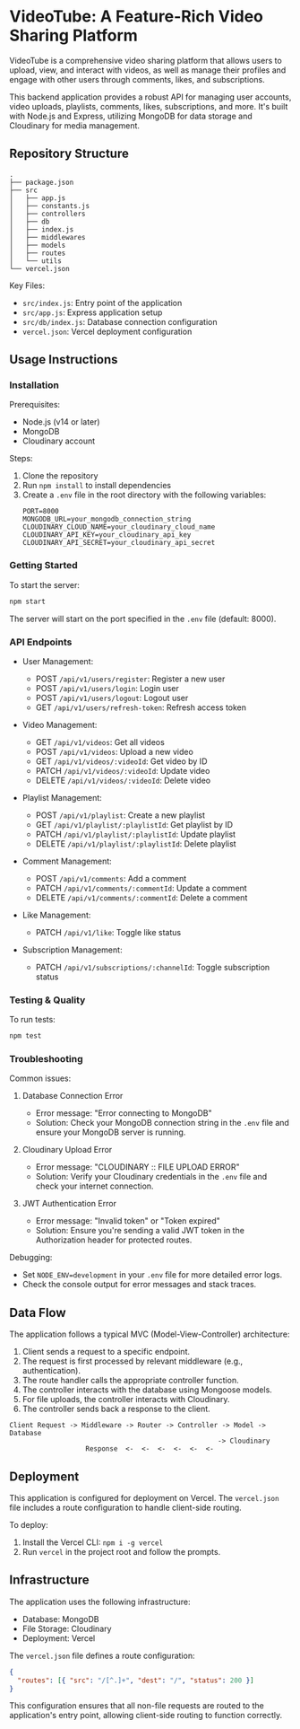 # VideoTube: A Feature-Rich Video Sharing Platform

VideoTube is a comprehensive video sharing platform that allows users to upload, view, and interact with videos, as well as manage their profiles and engage with other users through comments, likes, and subscriptions.

This backend application provides a robust API for managing user accounts, video uploads, playlists, comments, likes, subscriptions, and more. It's built with Node.js and Express, utilizing MongoDB for data storage and Cloudinary for media management.

## Repository Structure

```
.
├── package.json
├── src
│   ├── app.js
│   ├── constants.js
│   ├── controllers
│   ├── db
│   ├── index.js
│   ├── middlewares
│   ├── models
│   ├── routes
│   └── utils
└── vercel.json
```

Key Files:
- `src/index.js`: Entry point of the application
- `src/app.js`: Express application setup
- `src/db/index.js`: Database connection configuration
- `vercel.json`: Vercel deployment configuration

## Usage Instructions

### Installation

Prerequisites:
- Node.js (v14 or later)
- MongoDB
- Cloudinary account

Steps:
1. Clone the repository
2. Run `npm install` to install dependencies
3. Create a `.env` file in the root directory with the following variables:
   ```
   PORT=8000
   MONGODB_URL=your_mongodb_connection_string
   CLOUDINARY_CLOUD_NAME=your_cloudinary_cloud_name
   CLOUDINARY_API_KEY=your_cloudinary_api_key
   CLOUDINARY_API_SECRET=your_cloudinary_api_secret
   ```

### Getting Started

To start the server:

```bash
npm start
```

The server will start on the port specified in the `.env` file (default: 8000).

### API Endpoints

- User Management:
  - POST `/api/v1/users/register`: Register a new user
  - POST `/api/v1/users/login`: Login user
  - POST `/api/v1/users/logout`: Logout user
  - GET `/api/v1/users/refresh-token`: Refresh access token

- Video Management:
  - GET `/api/v1/videos`: Get all videos
  - POST `/api/v1/videos`: Upload a new video
  - GET `/api/v1/videos/:videoId`: Get video by ID
  - PATCH `/api/v1/videos/:videoId`: Update video
  - DELETE `/api/v1/videos/:videoId`: Delete video

- Playlist Management:
  - POST `/api/v1/playlist`: Create a new playlist
  - GET `/api/v1/playlist/:playlistId`: Get playlist by ID
  - PATCH `/api/v1/playlist/:playlistId`: Update playlist
  - DELETE `/api/v1/playlist/:playlistId`: Delete playlist

- Comment Management:
  - POST `/api/v1/comments`: Add a comment
  - PATCH `/api/v1/comments/:commentId`: Update a comment
  - DELETE `/api/v1/comments/:commentId`: Delete a comment

- Like Management:
  - PATCH `/api/v1/like`: Toggle like status

- Subscription Management:
  - PATCH `/api/v1/subscriptions/:channelId`: Toggle subscription status

### Testing & Quality

To run tests:

```bash
npm test
```

### Troubleshooting

Common issues:

1. Database Connection Error
   - Error message: "Error connecting to MongoDB"
   - Solution: Check your MongoDB connection string in the `.env` file and ensure your MongoDB server is running.

2. Cloudinary Upload Error
   - Error message: "CLOUDINARY :: FILE UPLOAD ERROR"
   - Solution: Verify your Cloudinary credentials in the `.env` file and check your internet connection.

3. JWT Authentication Error
   - Error message: "Invalid token" or "Token expired"
   - Solution: Ensure you're sending a valid JWT token in the Authorization header for protected routes.

Debugging:
- Set `NODE_ENV=development` in your `.env` file for more detailed error logs.
- Check the console output for error messages and stack traces.

## Data Flow

The application follows a typical MVC (Model-View-Controller) architecture:

1. Client sends a request to a specific endpoint.
2. The request is first processed by relevant middleware (e.g., authentication).
3. The route handler calls the appropriate controller function.
4. The controller interacts with the database using Mongoose models.
5. For file uploads, the controller interacts with Cloudinary.
6. The controller sends back a response to the client.

```
Client Request -> Middleware -> Router -> Controller -> Model -> Database
                                                    -> Cloudinary
                   Response  <-  <-  <-  <-  <-  <-
```

## Deployment

This application is configured for deployment on Vercel. The `vercel.json` file includes a route configuration to handle client-side routing.

To deploy:
1. Install the Vercel CLI: `npm i -g vercel`
2. Run `vercel` in the project root and follow the prompts.

## Infrastructure

The application uses the following infrastructure:

- Database: MongoDB
- File Storage: Cloudinary
- Deployment: Vercel

The `vercel.json` file defines a route configuration:

```json
{
  "routes": [{ "src": "/[^.]+", "dest": "/", "status": 200 }]
}
```

This configuration ensures that all non-file requests are routed to the application's entry point, allowing client-side routing to function correctly.